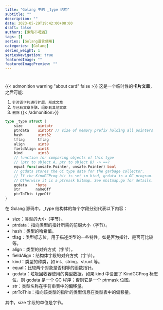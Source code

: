 ```yaml
---
title: "Golang 中的 _type 结构"
subtitle: ""
description: ""
date: 2023-05-29T19:42:00+08:00
draft: false
authors: [索隆不喝酒]
tags: []
series: [Golang语言使用]
categories: [Golang]
series_weight: 1
seriesNavigation: true
featuredImage: ""
featuredImagePreview: ""
---
```

<!--more-->
#

{{< admonition warning "about card" false >}}
这是一个临时性的**卡片文章**，之后可能:
1. `针对该卡片进行扩展，形成文章`
2. `与已有文章关联，组织到其他文章`
3. `删除`
{{< /admonition>}}


```go
type _type struct {
    size       uintptr
    ptrdata    uintptr // size of memory prefix holding all pointers
    hash       uint32
    tflag      tflag
    align      uint8
    fieldAlign uint8
    kind       uint8
    // function for comparing objects of this type
    // (ptr to object A, ptr to object B) -> ==?
    equal func(unsafe.Pointer, unsafe.Pointer) bool
    // gcdata stores the GC type data for the garbage collector.
    // If the KindGCProg bit is set in kind, gcdata is a GC program.
    // Otherwise it is a ptrmask bitmap. See mbitmap.go for details.
    gcdata    *byte
    str       nameOff
    ptrToThis typeOff
}
```
在 Golang 源码中，_type 结构体的每个字段分别代表以下内容：

- size：类型的大小（字节）。
- ptrdata：指向类型的指针所需的前缀大小（字节）。
- hash：类型的哈希值。
- tflag：类型标志位，用于描述类型的一些特性，如是否为指针、是否可比较等。
- align：类型的对齐方式（字节）。
- fieldAlign：结构体字段的对齐方式（字节）。
- kind：类型的种类，如 int、string、struct 等。
- equal：比较两个对象是否相等的函数指针。
- gcdata：垃圾回收器使用的类型数据。如果 kind 中设置了 KindGCProg 标志位，则 gcdata 是一个 GC 程序；否则它是一个 ptrmask 位图。
- str：类型名称在字符串表中的偏移量。
- ptrToThis：指向该类型的指针的类型信息在类型表中的偏移量。

其中，size 字段的单位是字节。